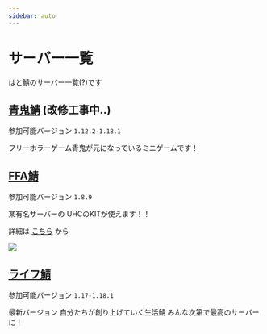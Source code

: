 ```yaml
---
sidebar: auto
---
```


# サーバー一覧

はと鯖のサーバー一覧(?)です

## [青鬼鯖](/server/aooni.html) (改修工事中..)

参加可能バージョン `1.12.2-1.18.1`

フリーホラーゲーム青鬼が元になっているミニゲームです！

## [FFA鯖](/server/ffa.html)

参加可能バージョン `1.8.9`

某有名サーバーの
UHCのKITが使えます！！

詳細は [こちら](/server/ffa.html) から

![](https://cdn.discordapp.com/attachments/397315421578985493/878906775393419314/unknown.png)

## [ライフ鯖](/server/life.html)

参加可能バージョン `1.17-1.18.1`

最新バージョン
自分たちが創り上げていく生活鯖
みんな次第で最高のサーバーに！
